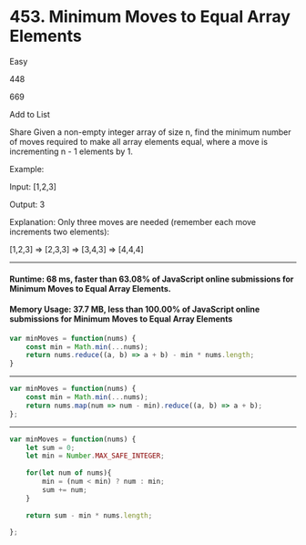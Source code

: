 # 453. Minimum Moves to Equal Array Elements
Easy

448

669

Add to List

Share
Given a non-empty integer array of size n, find the minimum number of moves required to make all array elements equal, where a move is incrementing n - 1 elements by 1.

Example:

Input:
[1,2,3]

Output:
3

Explanation:
Only three moves are needed (remember each move increments two elements):

[1,2,3]  =>  [2,3,3]  =>  [3,4,3]  =>  [4,4,4]

---
#### Runtime: 68 ms, faster than 63.08% of JavaScript online submissions for Minimum Moves to Equal Array Elements.
#### Memory Usage: 37.7 MB, less than 100.00% of JavaScript online submissions for Minimum Moves to Equal Array Elements

```javascript
var minMoves = function(nums) {
    const min = Math.min(...nums);
    return nums.reduce((a, b) => a + b) - min * nums.length;
}
```
---
```javascript
var minMoves = function(nums) {
    const min = Math.min(...nums);
    return nums.map(num => num - min).reduce((a, b) => a + b);
};
```
---
```javascript
var minMoves = function(nums) {
    let sum = 0;
    let min = Number.MAX_SAFE_INTEGER;
    
    for(let num of nums){
        min = (num < min) ? num : min;
        sum += num;
    }
    
    return sum - min * nums.length;
    
};
```
